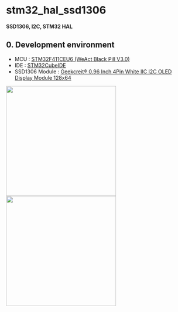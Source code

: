 # stm32_hal_ssd1306


__SSD1306, I2C, STM32 HAL__


## 0. Development environment  
* MCU : [STM32F411CEU6 (WeAct Black Pill V3.0)](https://github.com/WeActTC/MiniF4-STM32F4x1)
* IDE : [STM32CubeIDE](https://www.st.com/en/development-tools/stm32cubeide)
* SSD1306 Module : [Geekcreit® 0.96 Inch 4Pin White IIC I2C OLED Display Module 128x64](https://www.banggood.com/Geekcreit-0_96-Inch-4Pin-White-IIC-I2C-OLED-Display-Module-12864-LED-Geekcreit-for-Arduino-products-that-work-with-official-Arduino-boards-p-958196.html?akmClientCountry=Korea&p=DQ30066511122014069J&utm_campaign=educ8stv&utm_content=huangwenjie&cur_warehouse=CN)

<img src = "https://user-images.githubusercontent.com/48342925/124864408-cfb93300-dff3-11eb-8da6-ae32e6b231c3.png" width = "300" height = "300"><img src = "https://user-images.githubusercontent.com/48342925/124864222-82d55c80-dff3-11eb-9da4-c6ef6848ad6f.jpg" width = "300" height = "300">